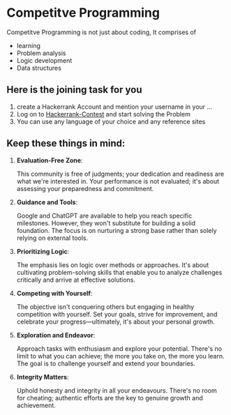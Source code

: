 # Competitve Programming
Competitve Programming is not just about coding, It comprises of 
- learning
- Problem analysis
- Logic development
- Data structures

## Here is the joining task for you
  1. create a Hackerrank Account and mention your username in your ...
  2. Log on to [Hackerrank-Contest](www.hackerrank.com/acm-cp-tasks) and start solving the Problem
  3. You can use any language of your choice and any reference sites

## Keep these things in mind:
  1. **Evaluation-Free Zone**:

      This community is free of judgments; your dedication and readiness are what we're interested in. Your performance is not evaluated; it's about assessing your preparedness and commitment.

  2. **Guidance and Tools**:

      Google and ChatGPT are available to help you reach specific milestones. However, they won't substitute for building a solid foundation. The focus is on nurturing a strong base rather than solely relying on external tools.

  3. **Prioritizing Logic**:

      The emphasis lies on logic over methods or approaches. It's about cultivating problem-solving skills that enable you to analyze challenges critically and arrive at effective solutions.

  4. **Competing with Yourself**:

     The objective isn't conquering others but engaging in healthy competition with yourself. Set your goals, strive for improvement, and celebrate your progress—ultimately, it's about your personal growth.

  5. **Exploration and Endeavor**:

     Approach tasks with enthusiasm and explore your potential. There's no limit to what you can achieve; the more you take on, the more you learn. The goal is to challenge yourself and extend your boundaries.

  6. **Integrity Matters**:
     
      Uphold honesty and integrity in all your endeavours. There's no room for cheating; authentic efforts are the key to genuine growth and achievement.




